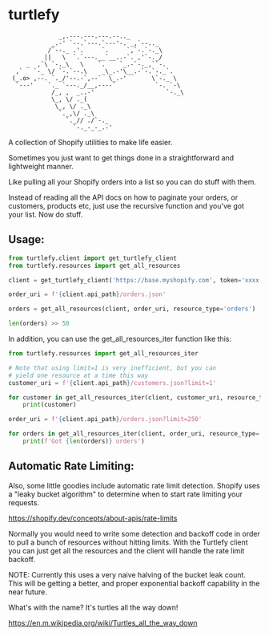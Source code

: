 # turtlefy
```
              _,.---.---.---.--.._
            _.-' `--.`---.`---'-. _,`--.._
           /`--._ .'.     `.     `,`-.`-._\
          ||   \  `.`---.__`__..-`. ,'`-._/
     _  ,`\ `-._\   \    `.    `_.-`-._,``-.
  ,`   `-_ \/ `-.`--.\    _\_.-'\__.-`-.`-._`.
 (_.o> ,--. `._/'--.-`,--`  \_.-'       \`-._ \
  `---'    `._ `---._/__,----`           `-. `-\
            /_, ,  _..-'                    `-._\
            \_, \/ ._(
             \_, \/ ._\
              `._,\/ ._\
                `._// ./`-._
                  `-._-_-_.-'
```

A collection of Shopify utilities to make life easier.

Sometimes you just want to get things done in a straightforward
and lightweight manner.

Like pulling all your Shopify orders into a list so you
can do stuff with them.

Instead of reading all the API docs on how to paginate your
orders, or customers, products etc, just use the recursive
function and you've got your list. Now do stuff.

## Usage:

```python
from turtlefy.client import get_turtlefy_client
from turtlefy.resources import get_all_resources

client = get_turtlefy_client('https://base.myshopify.com', token='xxxx')

order_uri = f'{client.api_path}/orders.json'

orders = get_all_resources(client, order_uri, resource_type='orders')

len(orders) >> 50
```

In addition, you can use the get_all_resources_iter function like this:

```python
from turtlefy.resources import get_all_resources_iter

# Note that using limit=1 is very inefficient, but you can
# yield one resource at a time this way
customer_uri = f'{client.api_path}/customers.json?limit=1'

for customer in get_all_resources_iter(client, customer_uri, resource_type='customer'):
    print(customer)

order_uri = f'{client.api_path}/orders.json?limit=250'

for orders in get_all_resources_iter(client, order_uri, resource_type='orders'):
    print(f'Got {len(orders)} orders')

```

## Automatic Rate Limiting:

Also, some little goodies include automatic rate limit detection.
Shopify uses a "leaky bucket algorithm" to determine when to start
rate limiting your requests.

https://shopify.dev/concepts/about-apis/rate-limits

Normally you would need to write some detection and backoff code in order to
pull a bunch of resources without hitting limits. With the Turtlefy client you
can just get all the resources and the client will handle the rate limit
backoff.

NOTE: Currently this uses a very naive halving of the bucket leak
count. This will be getting a better, and proper exponential backoff
capability in the near future.

What's with the name? It's turtles all the way down!

https://en.m.wikipedia.org/wiki/Turtles_all_the_way_down

